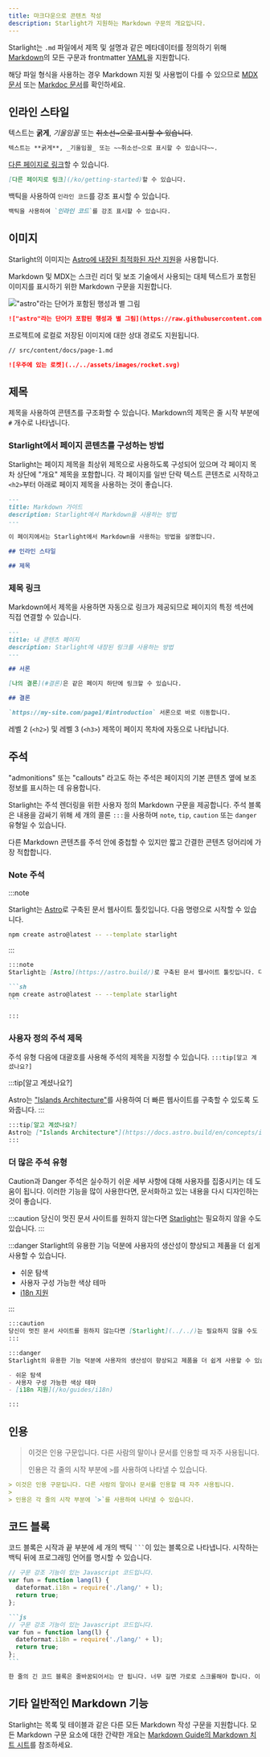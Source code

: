 ```yaml
---
title: 마크다운으로 콘텐츠 작성
description: Starlight가 지원하는 Markdown 구문의 개요입니다.
---
```


Starlight는 `.md` 파일에서 제목 및 설명과 같은 메타데이터를 정의하기 위해 [Markdown](https://daringfireball.net/projects/markdown/)의 모든 구문과 frontmatter [YAML](https://dev.to/paulasantamaria/introduction-to-yaml-125f)을 지원합니다.

해당 파일 형식을 사용하는 경우 Markdown 지원 및 사용법이 다를 수 있으므로 [MDX 문서](https://mdxjs.com/docs/what-is-mdx/#markdown) 또는 [Markdoc 문서](https://markdoc.dev/docs/syntax)를 확인하세요.

## 인라인 스타일

텍스트는 **굵게**, _기울임꼴_ 또는 ~~취소선~으로 표시할 수 있습니다~~.

```md
텍스트는 **굵게**, _기울임꼴_ 또는 ~~취소선~으로 표시할 수 있습니다~~.
```

[다른 페이지로 링크](/ko/getting-started)할 수 있습니다.

```md
[다른 페이지로 링크](/ko/getting-started)할 수 있습니다.
```

백틱을 사용하여 `인라인 코드`를 강조 표시할 수 있습니다.

```md
백틱을 사용하여 `인라인 코드`를 강조 표시할 수 있습니다.
```

## 이미지

Starlight의 이미지는 [Astro에 내장된 최적화된 자산 지원](https://docs.astro.build/ko/guides/assets/)을 사용합니다.

Markdown 및 MDX는 스크린 리더 및 보조 기술에서 사용되는 대체 텍스트가 포함된 이미지를 표시하기 위한 Markdown 구문을 지원합니다.

!["astro"라는 단어가 포함된 행성과 별 그림](https://raw.githubusercontent.com/withastro/docs/main/public/default-og-image.png)

```md
!["astro"라는 단어가 포함된 행성과 별 그림](https://raw.githubusercontent.com/withastro/docs/main/public/default-og-image.png)
```

프로젝트에 로컬로 저장된 이미지에 대한 상대 경로도 지원됩니다.

```md
// src/content/docs/page-1.md

![우주에 있는 로켓](../../assets/images/rocket.svg)
```

## 제목

제목을 사용하여 콘텐츠를 구조화할 수 있습니다. Markdown의 제목은 줄 시작 부분에 `#` 개수로 나타냅니다.

### Starlight에서 페이지 콘텐츠를 구성하는 방법

Starlight는 페이지 제목을 최상위 제목으로 사용하도록 구성되어 있으며 각 페이지 목차 상단에 "개요" 제목을 포함합니다. 각 페이지를 일반 단락 텍스트 콘텐츠로 시작하고 `<h2>`부터 아래로 페이지 제목을 사용하는 것이 좋습니다.

```md
---
title: Markdown 가이드
description: Starlight에서 Markdown을 사용하는 방법
---

이 페이지에서는 Starlight에서 Markdown을 사용하는 방법을 설명합니다.

## 인라인 스타일

## 제목
```

### 제목 링크

Markdown에서 제목을 사용하면 자동으로 링크가 제공되므로 페이지의 특정 섹션에 직접 연결할 수 있습니다.

```md
---
title: 내 콘텐츠 페이지
description: Starlight에 내장된 링크를 사용하는 방법
---

## 서론

[나의 결론](#결론)은 같은 페이지 하단에 링크할 수 있습니다.

## 결론

`https://my-site.com/page1/#introduction` 서론으로 바로 이동합니다.
```

레벨 2 (`<h2>`) 및 레벨 3 (`<h3>`) 제목이 페이지 목차에 자동으로 나타납니다.

## 주석

"admonitions" 또는 "callouts" 라고도 하는 주석은 페이지의 기본 콘텐츠 옆에 보조 정보를 표시하는 데 유용합니다.

Starlight는 주석 렌더링을 위한 사용자 정의 Markdown 구문을 제공합니다. 주석 블록은 내용을 감싸기 위해 세 개의 콜론 `:::`을 사용하며 `note`, `tip`, `caution` 또는 `danger` 유형일 수 있습니다.

다른 Markdown 콘텐츠를 주석 안에 중첩할 수 있지만 짧고 간결한 콘텐츠 덩어리에 가장 적합합니다.

### Note 주석

:::note

Starlight는 [Astro](https://astro.build/)로 구축된 문서 웹사이트 툴킷입니다. 다음 명령으로 시작할 수 있습니다.

```sh
npm create astro@latest -- --template starlight
```

:::

````md
:::note
Starlight는 [Astro](https://astro.build/)로 구축된 문서 웹사이트 툴킷입니다. 다음 명령으로 시작할 수 있습니다.

```sh
npm create astro@latest -- --template starlight
```

:::
````

### 사용자 정의 주석 제목

주석 유형 다음에 대괄호를 사용해 주석의 제목을 지정할 수 있습니다. `:::tip[알고 계셨나요?]`

:::tip[알고 계셨나요?]

Astro는 ["Islands Architecture"](https://docs.astro.build/en/concepts/islands/)를 사용하여 더 빠른 웹사이트를 구축할 수 있도록 도와줍니다.
:::

```md
:::tip[알고 계셨나요?]
Astro는 ["Islands Architecture"](https://docs.astro.build/en/concepts/islands/)를 사용하여 더 빠른 웹사이트를 구축할 수 있도록 도와줍니다.
:::
```

### 더 많은 주석 유형

Caution과 Danger 주석은 실수하기 쉬운 세부 사항에 대해 사용자를 집중시키는 데 도움이 됩니다. 이러한 기능을 많이 사용한다면, 문서화하고 있는 내용을 다시 디자인하는 것이 좋습니다.

:::caution
당신이 멋진 문서 사이트를 원하지 않는다면 [Starlight](../../)는 필요하지 않을 수도 있습니다.
:::

:::danger
Starlight의 유용한 기능 덕분에 사용자의 생산성이 향상되고 제품을 더 쉽게 사용할 수 있습니다.

- 쉬운 탐색
- 사용자 구성 가능한 색상 테마
- [i18n 지원](/ko/guides/i18n)

:::

```md
:::caution
당신이 멋진 문서 사이트를 원하지 않는다면 [Starlight](../../)는 필요하지 않을 수도 있습니다.
:::

:::danger
Starlight의 유용한 기능 덕분에 사용자의 생산성이 향상되고 제품을 더 쉽게 사용할 수 있습니다.

- 쉬운 탐색
- 사용자 구성 가능한 색상 테마
- [i18n 지원](/ko/guides/i18n)

:::
```

## 인용

> 이것은 인용 구문입니다. 다른 사람의 말이나 문서를 인용할 때 자주 사용됩니다.
>
> 인용은 각 줄의 시작 부분에 `>`를 사용하여 나타낼 수 있습니다.

```md
> 이것은 인용 구문입니다. 다른 사람의 말이나 문서를 인용할 때 자주 사용됩니다.
>
> 인용은 각 줄의 시작 부분에 `>`를 사용하여 나타낼 수 있습니다.
```

## 코드 블록

코드 블록은 시작과 끝 부분에 세 개의 백틱 <code>```</code>이 있는 블록으로 나타냅니다. 시작하는 백틱 뒤에 프로그래밍 언어를 명시할 수 있습니다.

```js
// 구문 강조 기능이 있는 Javascript 코드입니다.
var fun = function lang(l) {
  dateformat.i18n = require('./lang/' + l);
  return true;
};
```

````md
```js
// 구문 강조 기능이 있는 Javascript 코드입니다.
var fun = function lang(l) {
  dateformat.i18n = require('./lang/' + l);
  return true;
};
```
````

```md
한 줄의 긴 코드 블록은 줄바꿈되어서는 안 됩니다. 너무 길면 가로로 스크롤해야 합니다. 이 줄은 이를 설명할 수 있을 만큼 길어야 합니다.
```

## 기타 일반적인 Markdown 기능

Starlight는 목록 및 테이블과 같은 다른 모든 Markdown 작성 구문을 지원합니다. 모든 Markdown 구문 요소에 대한 간략한 개요는 [Markdown Guide의 Markdown 치트 시트](https://www.markdownguide.org/cheat-sheet/)를 참조하세요.
